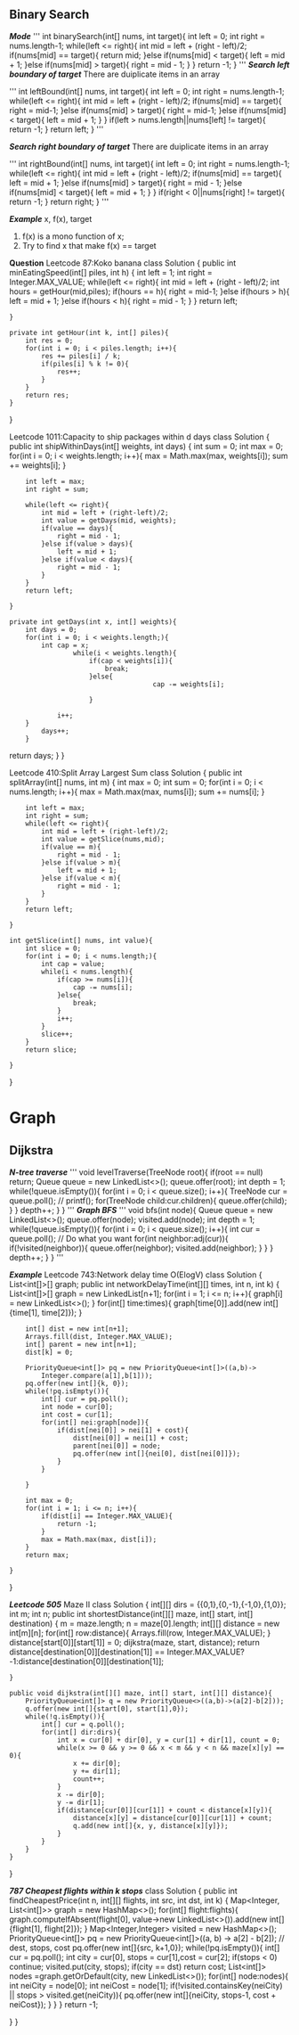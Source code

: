 ## Binary Search
***Mode***
'''
int binarySearch(int[] nums, int target){
    int left = 0;
    int right = nums.length-1;
    while(left <= right){
        int mid = left + (right - left)/2;
        if(nums[mid] == target){
            return mid;
        }else if(nums[mid] < target){
            left = mid + 1;
        }else if(nums[mid] > target){
            right = mid - 1;
        }
    }
    return -1;
}
'''
***Search left boundary of target***
There are duiplicate items in an array

'''
int leftBound(int[] nums, int target){
    int left = 0;
    int right = nums.length-1;
    while(left <= right){
        int mid = left + (right - left)/2;
        if(nums[mid] == target){
            right = mid-1;
        }else if(nums[mid] > target){
            right = mid-1;
        }else if(nums[mid] < target){
            left = mid + 1;
        }
    }
    if(left > nums.length||nums[left] != target){
        return -1;
    }
    return left;
}
'''

***Search right boundary of target***
There are duiplicate items in an array

'''
int rightBound(int[] nums, int target){
    int left = 0;
    int right = nums.length-1;
    while(left <= right){
        int mid = left + (right - left)/2;
        if(nums[mid] == target){
            left = mid + 1;
        }else if(nums[mid] > target){
            right = mid - 1;
        }else if(nums[mid] < target){
            left = mid + 1;
        }
    }
    if(right < 0||nums[right] != target){
        return -1;
    }
    return right;
}
'''

***Example***
x, f(x), target
1. f(x) is a mono function of x;
2. Try to find x that make f(x) == target

****Question**** 
Leetcode 87:Koko banana
class Solution {
    public int minEatingSpeed(int[] piles, int h) {
        int left = 1;
        int right = Integer.MAX_VALUE;
        while(left <= right){
            int mid = left + (right - left)/2;
            int hours = getHour(mid,piles);
            if(hours == h){
                right = mid-1;
            }else if(hours > h){
                left = mid + 1;
            }else if(hours < h){
                right = mid - 1;
            }
        }
        return left;
        
    }
    
    private int getHour(int k, int[] piles){
        int res = 0;
        for(int i = 0; i < piles.length; i++){
            res += piles[i] / k;
            if(piles[i] % k != 0){
                res++;
            }
        }
        return res;
    }
}

Leetcode 1011:Capacity to ship packages within d days
class Solution {
    public int shipWithinDays(int[] weights, int days) {
        int sum = 0;
        int max = 0;
        for(int i = 0; i < weights.length; i++){
            max = Math.max(max, weights[i]);
            sum += weights[i];
        }
        
        int left = max;
        int right = sum;
        
        while(left <= right){
            int mid = left + (right-left)/2;
            int value = getDays(mid, weights);
            if(value == days){
                right = mid - 1;
            }else if(value > days){
                left = mid + 1;
            }else if(value < days){
                right = mid - 1;
            }
        }
        return left;
        
    }
    
    private int getDays(int x, int[] weights){
        int days = 0;
        for(int i = 0; i < weights.length;){
            int cap = x;
                    while(i < weights.length){
                        if(cap < weights[i]){
                            break;
                        }else{
                                        cap -= weights[i];
                            
                        }

                i++;
        }
            days++;
        }

return days;
    }
}


Leetcode 410:Split Array Largest Sum
class Solution {
    public int splitArray(int[] nums, int m) {
        int max = 0;
        int sum = 0;
        for(int i = 0; i < nums.length; i++){
            max = Math.max(max, nums[i]);
            sum += nums[i];
        }
        
        int left = max;
        int right = sum;
        while(left <= right){
            int mid = left + (right-left)/2;
            int value = getSlice(nums,mid);
            if(value == m){
                right = mid - 1;
            }else if(value > m){
                left = mid + 1;
            }else if(value < m){
                right = mid - 1;
            }
        }
        return left;
        
    }
    
    int getSlice(int[] nums, int value){
        int slice = 0;
        for(int i = 0; i < nums.length;){
            int cap = value;
            while(i < nums.length){
                if(cap >= nums[i]){
                    cap -= nums[i];
                }else{
                    break;
                }
                i++;
            }
            slice++;
        }
        return slice;
        
    }
}

# Graph
## Dijkstra
***N-tree traverse***
'''
void levelTraverse(TreeNode root){
    if(root == null) return;
    Queue<TreeNode> queue = new LinkedList<>();
    queue.offer(root);
    int depth = 1;
    while(!queue.isEmpty()){
        for(int i = 0; i < queue.size(); i++){
            TreeNode cur = queue.poll();
            // printf();
            for(TreeNode child:cur.children){
                queue.offer(child);
            }
        }
        depth++;
    }
}
'''
***Graph BFS***
'''
void bfs(int node){
    Queue<Integer> queue = new LinkedList<>();
    queue.offer(node);
    visited.add(node);
    int depth = 1;
    while(!queue.isEmpty()){
        for(int i = 0; i < queue.size(); i++){
            int cur = queue.poll();
            // Do what you want
            for(int neighbor:adj(cur)){
                if(!visited(neighbor)){
                    queue.offer(neighbor);
                    visited.add(neighbor);
                }
            }
        }
        depth++;
    }
}
'''

***Example***
Leetcode 743:Network delay time
O(ElogV)
class Solution {
    List<int[]>[] graph;
    public int networkDelayTime(int[][] times, int n, int k) {
        List<int[]>[] graph = new LinkedList[n+1];
        for(int i = 1; i <= n; i++){
            graph[i] = new LinkedList<>();
        }
        for(int[] time:times){
            graph[time[0]].add(new int[]{time[1], time[2]});
        }
        
        int[] dist = new int[n+1];
        Arrays.fill(dist, Integer.MAX_VALUE);
        int[] parent = new int[n+1];
        dist[k] = 0;
        
        PriorityQueue<int[]> pq = new PriorityQueue<int[]>((a,b)->
            Integer.compare(a[1],b[1]));
        pq.offer(new int[]{k, 0});
        while(!pq.isEmpty()){
            int[] cur = pq.poll();
            int node = cur[0];
            int cost = cur[1];
            for(int[] nei:graph[node]){
                if(dist[nei[0]] > nei[1] + cost){
                    dist[nei[0]] = nei[1] + cost;
                    parent[nei[0]] = node;
                    pq.offer(new int[]{nei[0], dist[nei[0]]});
                }
            }
            
        }
        
        int max = 0;
        for(int i = 1; i <= n; i++){
            if(dist[i] == Integer.MAX_VALUE){
                return -1;
            }
            max = Math.max(max, dist[i]);
        }
        return max;

    }
    
    
}

***Leetcode 505*** Maze II
class Solution {
    int[][] dirs = {{0,1},{0,-1},{-1,0},{1,0}};
    int m;
    int n;
    public int shortestDistance(int[][] maze, int[] start, int[] destination) {
        m = maze.length;
        n = maze[0].length;
        int[][] distance = new int[m][n];
        for(int[] row:distance){
            Arrays.fill(row, Integer.MAX_VALUE);
        }
        distance[start[0]][start[1]] = 0;
        dijkstra(maze, start, distance);
        return distance[destination[0]][destination[1]] == Integer.MAX_VALUE?-1:distance[destination[0]][destination[1]];
        
    }
    
    public void dijkstra(int[][] maze, int[] start, int[][] distance){
        PriorityQueue<int[]> q = new PriorityQueue<>((a,b)->(a[2]-b[2]));
        q.offer(new int[]{start[0], start[1],0});
        while(!q.isEmpty()){
            int[] cur = q.poll();
            for(int[] dir:dirs){
                int x = cur[0] + dir[0], y = cur[1] + dir[1], count = 0;
                while(x >= 0 && y >= 0 && x < m && y < n && maze[x][y] == 0){
                    x += dir[0];
                    y += dir[1];
                    count++;
                }
                x -= dir[0];
                y -= dir[1];
                if(distance[cur[0]][cur[1]] + count < distance[x][y]){
                    distance[x][y] = distance[cur[0]][cur[1]] + count;
                    q.add(new int[]{x, y, distance[x][y]});
                }
            }
        }
    }
}

***787 Cheapest flights within k stops***
class Solution {
    public int findCheapestPrice(int n, int[][] flights, int src, int dst, int k) {
        Map<Integer, List<int[]>> graph = new HashMap<>();
        for(int[] flight:flights){
            graph.computeIfAbsent(flight[0], value->new LinkedList<>()).add(new int[]{flight[1], flight[2]});
        }
        Map<Integer,Integer> visited = new HashMap<>();
        PriorityQueue<int[]> pq = new PriorityQueue<int[]>((a, b) -> a[2] - b[2]); // dest, stops, cost
        pq.offer(new int[]{src, k+1,0});
        while(!pq.isEmpty()){
            int[] cur = pq.poll();
            int city = cur[0], stops = cur[1],cost = cur[2];
            if(stops < 0) continue;
            visited.put(city, stops);
            if(city == dst) return cost;
                List<int[]> nodes =graph.getOrDefault(city, new LinkedList<>());
                           for(int[] node:nodes){
                int neiCity = node[0];
                int neiCost = node[1];
                if(!visited.containsKey(neiCity) || stops > visited.get(neiCity)){
                    pq.offer(new int[]{neiCity, stops-1, cost + neiCost});
                }
        }
        }
        return -1;
   
}
}

